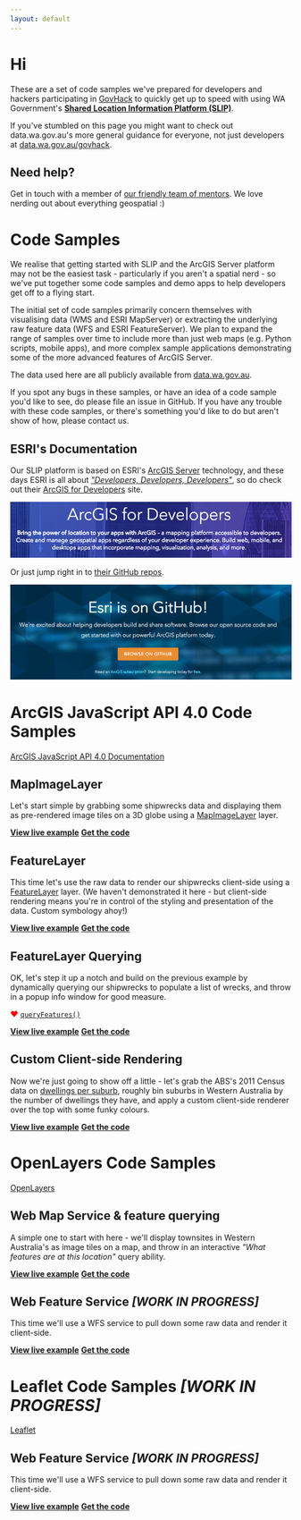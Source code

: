 ```yaml
---
layout: default
---
```


# Hi
These are a set of code samples we've prepared for developers and hackers participating in 
[GovHack](http://govhack.org) to quickly get up to speed with using WA Government's
[**Shared Location Information Platform (SLIP)**](http://slip.landgate.wa.gov.au).  

If you've stumbled on this page you might want to check out data.wa.gov.au's more general 
guidance for everyone, not just developers at [data.wa.gov.au/govhack](http://data.wa.gov.au/govhack).

## Need help?
Get in touch with a member of [our friendly team of mentors](http://portal.govhack.org/sponsors/landgate.html).
We love nerding out about everything geospatial :)

# Code Samples
We realise that getting started with SLIP and the ArcGIS Server platform may not be the easiest task - particularly if you aren't a spatial nerd - so we've put together some code samples and demo apps to help developers get off to a flying start.

The initial set of code samples primarily concern themselves with visualising data (WMS and ESRI MapServer) or extracting the underlying raw feature data (WFS and ESRI FeatureServer). We plan to expand the range of samples over time to include more than just web maps (e.g. Python scripts, mobile apps), and more complex sample applications demonstrating some of the more advanced features of ArcGIS Server.

The data used here are all publicly available from [data.wa.gov.au](http://data.wa.gov.au).

If you spot any bugs in these samples, or have an idea of a code sample you'd like to see, do please file an issue in GitHub. If you have any trouble with these code samples, or there's something you'd like to do but aren't show of how, please contact us.

## ESRI's Documentation

Our SLIP platform is based on ESRI's [ArcGIS Server](http://server.arcgis.com/) technology, and these days ESRI is all about [*"Developers, Developers, Developers"*](https://www.youtube.com/watch?v=KMU0tzLwhbE), so do check out their [ArcGIS for Developers](https://developers.arcgis.com/) site.

![ArcGIS for Developers header banner screenshot](images/esri/arcgis-developers.png)

Or just jump right in to [their GitHub repos](http://esri.github.io/).

![ESRI GitHub repos header banner screenshot](images/esri/esri-github.png)


# ArcGIS JavaScript API 4.0 Code Samples
[ArcGIS JavaScript API 4.0 Documentation](https://developers.arcgis.com/javascript/)

## MapImageLayer
Let's start simple by grabbing some shipwrecks data and displaying them as pre-rendered image tiles on a 3D globe using a [MapImageLayer](https://developers.arcgis.com/javascript/latest/api-reference/esri-layers-MapImageLayer.html) layer.

<a href="esri/mapimagelayer.html" class="obnoxious-button"><strong>View live example</strong></a>
<a href="https://github.com/Landgate/govhack/blob/master/esri/mapimagelayer.html" class="obnoxious-button"><strong>Get the code</strong></a>

## FeatureLayer
This time let's use the raw data to render our shipwrecks client-side using a [FeatureLayer](https://developers.arcgis.com/javascript/latest/api-reference/esri-layers-FeatureLayer.html) layer. (We haven't demonstrated it here - but client-side rendering means you're in control of the styling and presentation of the data. Custom symbology ahoy!)

<a href="esri/featurelayer.html" class="obnoxious-button"><strong>View live example</strong></a>
<a href="https://github.com/Landgate/govhack/blob/master/esri/featurelayer.html" class="obnoxious-button"><strong>Get the code</strong></a>

## FeatureLayer Querying
OK, let's step it up a notch and build on the previous example by dynamically querying our shipwrecks to populate a list of wrecks, and throw in a popup info window for good measure.

<span style="color: red;">&#x2764;</span> [`queryFeatures()`](https://developers.arcgis.com/javascript/latest/api-reference/esri-layers-FeatureLayer.html#queryFeatures)

<a href="esri/queryfeaturelayer.html" class="obnoxious-button"><strong>View live example</strong></a>
<a href="https://github.com/Landgate/govhack/blob/master/esri/queryfeaturelayer.html" class="obnoxious-button"><strong>Get the code</strong></a>

## Custom Client-side Rendering
Now we're just going to show off a little - let's grab the ABS's 2011 Census data on [dwellings per suburb](http://catalogue.beta.data.wa.gov.au/dataset/abs-b31-dwelling-structure-ssc), roughly bin suburbs in Western Australia by the number of dwellings they have, and apply a custom client-side renderer over the top with some funky colours. 

<a href="esri/featurelayer-custom-renderer.html" class="obnoxious-button"><strong>View live example</strong></a>
<a href="https://github.com/Landgate/govhack/blob/master/esri/featurelayer-custom-renderer.html" class="obnoxious-button"><strong>Get the code</strong></a>


# OpenLayers Code Samples
[OpenLayers](http://openlayers.org/)

## Web Map Service & feature querying
A simple one to start with here - we'll display townsites in Western Australia's as image tiles on a map, and throw in an interactive *"What features are at this location"* query ability.

<a href="openlayers/wms-getfeatureinfo.html" class="obnoxious-button"><strong>View live example</strong></a>
<a href="https://github.com/Landgate/govhack/blob/master/openlayers/wms-getfeatureinfo.html" class="obnoxious-button"><strong>Get the code</strong></a>

## Web Feature Service *[WORK IN PROGRESS]*
This time we'll use a WFS service to pull down some raw data and render it client-side.

<a href="openlayers/wfs.html" class="obnoxious-button"><strong>View live example</strong></a>
<a href="https://github.com/Landgate/govhack/blob/master/openlayers/wfs.html" class="obnoxious-button"><strong>Get the code</strong></a>


# Leaflet Code Samples *[WORK IN PROGRESS]*
[Leaflet](http://leafletjs.com/)

## Web Feature Service *[WORK IN PROGRESS]*
This time we'll use a WFS service to pull down some raw data and render it client-side.

<a href="leaflet/wfs.html" class="obnoxious-button"><strong>View live example</strong></a>
<a href="https://github.com/Landgate/govhack/blob/master/leaflet/wfs.html" class="obnoxious-button"><strong>Get the code</strong></a>